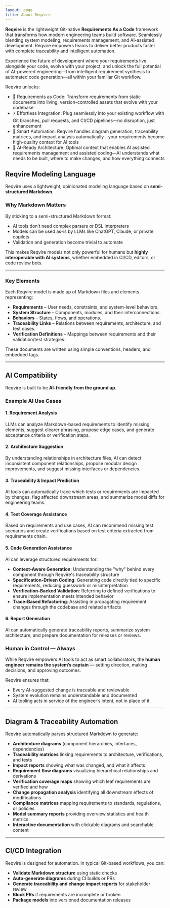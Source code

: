 ```yaml
---
layout: page
title: About Reqvire
---
```


**Reqvire** is the lightweight Git-native **Requirements As a Code** framework that transforms how modern engineering teams build software. Seamlessly blending system modeling, requirements management, and AI-assisted development. Reqvire empowers teams to deliver better products faster with complete traceability and intelligent automation.

Experience the future of development where your requirements live alongside your code, evolve with your project, and unlock the full potential of AI-powered engineering—from intelligent requirement synthesis to automated code generation—all within your familiar Git workflow.

Reqvire unlocks:
  - 🚀 Requirements as Code: Transform requirements from static documents into living, version-controlled assets that evolve with your codebase
  - ⚡ Effortless Integration: Plug seamlessly into your existing workflow with Git branches, pull requests, and CI/CD pipelines—no disruption, just enhancement
  - 🤖 Smart Automation: Reqvire handles diagram generation, traceability matrices, and impact analysis automatically—your requirements become high-quality context for AI tools
  - 🧠 AI-Ready Architecture: Optimal context that enables AI assisted requirements management and assisted coding—AI understands what needs to be built, where to make changes, and how everything connects

## Reqvire Modeling Language

Reqvire uses a lightweight, opinionated modeling language based on **semi-structured Markdown**.

### Why Markdown Matters

By sticking to a semi-structured Markdown format:
- AI tools don’t need complex parsers or DSL interpreters
- Models can be used as-is by LLMs like ChatGPT, Claude, or private copilots
- Validation and generation become trivial to automate

This makes Reqvire models not only powerful for humans but **highly interoperable with AI systems**, whether embedded in CI/CD, editors, or code review bots.

---

### Key Elements

Each Reqvire model is made up of Markdown files and elements representing:

- **Requirements** – User needs, constraints, and system-level behaviors.
- **System Structure** – Components, modules, and their interconnections.
- **Behaviors** – States, flows, and operations.
- **Traceability Links** – Relations between requirements, architecture, and test cases.
- **Verification Definitions** – Mappings between requirements and their validation/test strategies.

These documents are written using simple conventions, headers, and embedded tags.

---


## AI Compatibility

Reqvire is built to be **AI-friendly from the ground up**.

### Example AI Use Cases

#### 1. Requirement Analysis
LLMs can analyze Markdown-based requirements to identify missing elements, suggest clearer phrasing, propose edge cases, and generate acceptance criteria or verification steps.

#### 2. Architecture Suggestion
By understanding relationships in architecture files, AI can detect inconsistent component relationships, propose modular design improvements, and suggest missing interfaces or dependencies.

#### 3. Traceability & Impact Prediction
AI tools can automatically trace which tests or requirements are impacted by changes, flag affected downstream areas, and summarize model diffs for engineering teams.

#### 4. Test Coverage Assistance
Based on requirements and use cases, AI can recommend missing test scenarios and create verifications based on test criteria extracted from requirements chain.

#### 5. Code Generation Assistance

AI can leverage structured requirements for:
- **Context-Aware Generation**: Understanding the "why" behind every component through Reqvire's traceability structure
- **Specification-Driven Coding**: Generating code directly tied to specific requirements, reducing guesswork or misinterpretation
- **Verification-Backed Validation**: Referring to defined verifications to ensure implementation meets intended behavior
- **Trace-Based Refactoring**: Assisting in propagating requirement changes through the codebase and related artifacts

#### 6. Report Generation

AI can automatically generate traceability reports, summarize system architecture, and prepare documentation for releases or reviews.


### Human in Control — Always

While Reqvire empowers AI tools to act as smart collaborators, the **human engineer remains the system’s captain** — setting direction, making decisions, and approving outcomes.

Reqvire ensures that:
- Every AI-suggested change is traceable and reviewable
- System evolution remains understandable and documented
- AI tooling acts in service of the engineer’s intent, not in place of it

---

## Diagram & Traceability Automation

Reqvire automatically parses structured Markdown to generate:
- **Architecture diagrams** (component hierarchies, interfaces, dependencies)
- **Traceability matrices** linking requirements to architecture, verifications, and tests
- **Impact reports** showing what was changed, and what it affects
- **Requirement flow diagrams** visualizing hierarchical relationships and derivations
- **Verification coverage maps** showing which leaf requirements are verified and how
- **Change propagation analysis** identifying all downstream effects of modifications
- **Compliance matrices** mapping requirements to standards, regulations, or policies
- **Model summary reports** providing overview statistics and health metrics
- **Interactive documentation** with clickable diagrams and searchable content

---

## CI/CD Integration

Reqvire is designed for automation. In typical Git-based workflows, you can:

- **Validate Markdown structure** using static checks
- **Auto-generate diagrams** during CI builds or PRs
- **Generate traceability and change impact reports** for stakeholder review
- **Block PRs** if requirements are incomplete or broken
- **Package models** into versioned documentation releases

